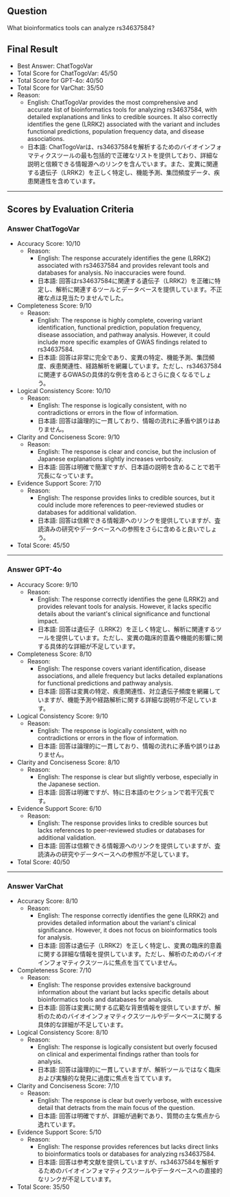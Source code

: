 ## Question

What bioinformatics tools can analyze rs34637584?

## Final Result

- Best Answer: ChatTogoVar
- Total Score for ChatTogoVar: 45/50
- Total Score for GPT-4o: 40/50
- Total Score for VarChat: 35/50
- Reason:
  - English: ChatTogoVar provides the most comprehensive and accurate list of bioinformatics tools for analyzing rs34637584, with detailed explanations and links to credible sources. It also correctly identifies the gene (LRRK2) associated with the variant and includes functional predictions, population frequency data, and disease associations.
  - 日本語: ChatTogoVarは、rs34637584を解析するためのバイオインフォマティクスツールの最も包括的で正確なリストを提供しており、詳細な説明と信頼できる情報源へのリンクを含んでいます。また、変異に関連する遺伝子（LRRK2）を正しく特定し、機能予測、集団頻度データ、疾患関連性を含めています。

---

## Scores by Evaluation Criteria

### Answer ChatTogoVar
- Accuracy Score: 10/10
  - Reason: 
    - English: The response accurately identifies the gene (LRRK2) associated with rs34637584 and provides relevant tools and databases for analysis. No inaccuracies were found.
    - 日本語: 回答はrs34637584に関連する遺伝子（LRRK2）を正確に特定し、解析に関連するツールとデータベースを提供しています。不正確な点は見当たりませんでした。
- Completeness Score: 9/10
  - Reason: 
    - English: The response is highly complete, covering variant identification, functional prediction, population frequency, disease association, and pathway analysis. However, it could include more specific examples of GWAS findings related to rs34637584.
    - 日本語: 回答は非常に完全であり、変異の特定、機能予測、集団頻度、疾患関連性、経路解析を網羅しています。ただし、rs34637584に関連するGWASの具体的な例を含めるとさらに良くなるでしょう。
- Logical Consistency Score: 10/10
  - Reason: 
    - English: The response is logically consistent, with no contradictions or errors in the flow of information.
    - 日本語: 回答は論理的に一貫しており、情報の流れに矛盾や誤りはありません。
- Clarity and Conciseness Score: 9/10
  - Reason: 
    - English: The response is clear and concise, but the inclusion of Japanese explanations slightly increases verbosity.
    - 日本語: 回答は明確で簡潔ですが、日本語の説明を含めることで若干冗長になっています。
- Evidence Support Score: 7/10
  - Reason: 
    - English: The response provides links to credible sources, but it could include more references to peer-reviewed studies or databases for additional validation.
    - 日本語: 回答は信頼できる情報源へのリンクを提供していますが、査読済みの研究やデータベースへの参照をさらに含めると良いでしょう。
- Total Score: 45/50

---

### Answer GPT-4o
- Accuracy Score: 9/10
  - Reason: 
    - English: The response correctly identifies the gene (LRRK2) and provides relevant tools for analysis. However, it lacks specific details about the variant's clinical significance and functional impact.
    - 日本語: 回答は遺伝子（LRRK2）を正しく特定し、解析に関連するツールを提供しています。ただし、変異の臨床的意義や機能的影響に関する具体的な詳細が不足しています。
- Completeness Score: 8/10
  - Reason: 
    - English: The response covers variant identification, disease associations, and allele frequency but lacks detailed explanations for functional predictions and pathway analysis.
    - 日本語: 回答は変異の特定、疾患関連性、対立遺伝子頻度を網羅していますが、機能予測や経路解析に関する詳細な説明が不足しています。
- Logical Consistency Score: 9/10
  - Reason: 
    - English: The response is logically consistent, with no contradictions or errors in the flow of information.
    - 日本語: 回答は論理的に一貫しており、情報の流れに矛盾や誤りはありません。
- Clarity and Conciseness Score: 8/10
  - Reason: 
    - English: The response is clear but slightly verbose, especially in the Japanese section.
    - 日本語: 回答は明確ですが、特に日本語のセクションで若干冗長です。
- Evidence Support Score: 6/10
  - Reason: 
    - English: The response provides links to credible sources but lacks references to peer-reviewed studies or databases for additional validation.
    - 日本語: 回答は信頼できる情報源へのリンクを提供していますが、査読済みの研究やデータベースへの参照が不足しています。
- Total Score: 40/50

---

### Answer VarChat
- Accuracy Score: 8/10
  - Reason: 
    - English: The response correctly identifies the gene (LRRK2) and provides detailed information about the variant's clinical significance. However, it does not focus on bioinformatics tools for analysis.
    - 日本語: 回答は遺伝子（LRRK2）を正しく特定し、変異の臨床的意義に関する詳細な情報を提供しています。ただし、解析のためのバイオインフォマティクスツールに焦点を当てていません。
- Completeness Score: 7/10
  - Reason: 
    - English: The response provides extensive background information about the variant but lacks specific details about bioinformatics tools and databases for analysis.
    - 日本語: 回答は変異に関する広範な背景情報を提供していますが、解析のためのバイオインフォマティクスツールやデータベースに関する具体的な詳細が不足しています。
- Logical Consistency Score: 8/10
  - Reason: 
    - English: The response is logically consistent but overly focused on clinical and experimental findings rather than tools for analysis.
    - 日本語: 回答は論理的に一貫していますが、解析ツールではなく臨床および実験的な発見に過度に焦点を当てています。
- Clarity and Conciseness Score: 7/10
  - Reason: 
    - English: The response is clear but overly verbose, with excessive detail that detracts from the main focus of the question.
    - 日本語: 回答は明確ですが、詳細が過剰であり、質問の主な焦点から逸れています。
- Evidence Support Score: 5/10
  - Reason: 
    - English: The response provides references but lacks direct links to bioinformatics tools or databases for analyzing rs34637584.
    - 日本語: 回答は参考文献を提供していますが、rs34637584を解析するためのバイオインフォマティクスツールやデータベースへの直接的なリンクが不足しています。
- Total Score: 35/50